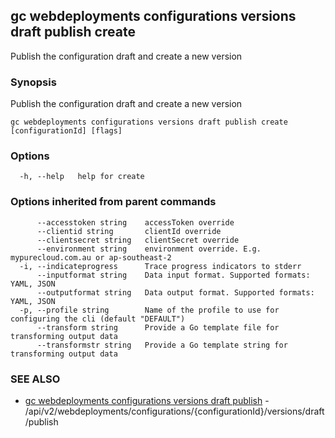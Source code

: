 ## gc webdeployments configurations versions draft publish create

Publish the configuration draft and create a new version

### Synopsis

Publish the configuration draft and create a new version

```
gc webdeployments configurations versions draft publish create [configurationId] [flags]
```

### Options

```
  -h, --help   help for create
```

### Options inherited from parent commands

```
      --accesstoken string    accessToken override
      --clientid string       clientId override
      --clientsecret string   clientSecret override
      --environment string    environment override. E.g. mypurecloud.com.au or ap-southeast-2
  -i, --indicateprogress      Trace progress indicators to stderr
      --inputformat string    Data input format. Supported formats: YAML, JSON
      --outputformat string   Data output format. Supported formats: YAML, JSON
  -p, --profile string        Name of the profile to use for configuring the cli (default "DEFAULT")
      --transform string      Provide a Go template file for transforming output data
      --transformstr string   Provide a Go template string for transforming output data
```

### SEE ALSO

* [gc webdeployments configurations versions draft publish](gc_webdeployments_configurations_versions_draft_publish.html)	 - /api/v2/webdeployments/configurations/{configurationId}/versions/draft/publish


